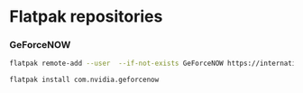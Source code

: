 # Flatpak repositories

### GeForceNOW

```bash
flatpak remote-add --user  --if-not-exists GeForceNOW https://international.download.nvidia.com/GFNLinux/flatpak/geforcenow.flatpakrepo
```

```bash
flatpak install com.nvidia.geforcenow
```
